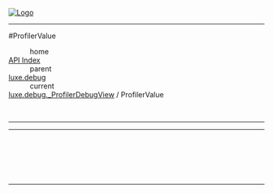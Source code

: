 
[![Logo](../../../../images/logo.png)](../../../../index.html)

---

#ProfilerValue


&emsp;&emsp;&emsp;home   
[API Index](../../../../api/index.html#luxe.debug)   
&emsp;&emsp;&emsp;parent    
[luxe.debug](../)     
&emsp;&emsp;&emsp;current    
[luxe.debug._ProfilerDebugView](./) / ProfilerValue

<br/>

---




---

&nbsp;   

&nbsp;   



&nbsp;
&nbsp;
&nbsp;

---  


&nbsp;   
&nbsp;   